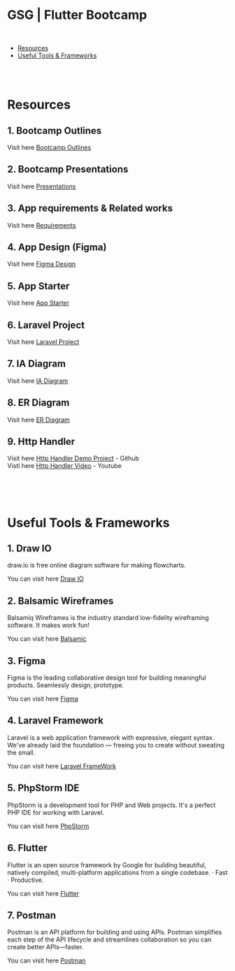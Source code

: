 # GSG | Flutter Bootcamp

<br>

* [Resources](#Resources)
* [Useful Tools & Frameworks](#Useful_Tools_&_Frameworks)

<br>
<br>

# Resources <span id="Resources"></span>

## 1. Bootcamp Outlines

Visit here [Bootcamp Outlines](https://docs.google.com/document/d/1O4YH2-Jc2gXXBnR-8_0n1ogT2KkgJrX-H28efKINCcQ/edit#heading=h.q98eaxwtnk3)

## 2. Bootcamp Presentations

Visit here [Presentations](https://docs.google.com/presentation/d/15a3e7L7JfS4xod3esRylIJRPvXqMf1bSkeDCcPyK0RA/edit?usp=sharing)


## 3. App requirements & Related works

Visit here [Requirements](https://docs.google.com/presentation/d/17yuTJbcR8plRsdYnguaX6IJnSwew2KvZkcaIvRIv38c/edit?usp=sharing)



## 4. App Design (Figma)

Visit here [Figma Design](https://www.figma.com/file/2aFDXqEJroIkjTOzpwde0O/Scan-QR?type=design&node-id=0%3A1&mode=design&t=D8MbdVqdnLwU7TPR-1)


## 5. App Starter

Visit here [App Starter](https://github.com/A7medhq/bootcamp_starter)


## 6. Laravel Project

Visit here [Laravel Project](https://github.com/oalshokri/betweener-laravel-01)


## 7. IA Diagram

Visit here [IA Diagram](https://drive.google.com/file/d/1poNACx3_AIRh6wKkQ6X3knWYpv1Bmyk8/view?usp=sharing)


## 8. ER Diagram

Visit here [ER Diagram](https://drive.google.com/file/d/1zWzZDloIYnV2o4Vf2Va8AeV2qUnZLq1O/view?usp=sharing)


## 9. Http Handler

Visit here [Http Handler Demo Project](https://github.com/oalshokri/httphandler_flutter) - Github
<br>
Visti here [Http Handler  Video](https://youtu.be/cR_Bk6P-Nho) - Youtube



<br>
<br>
<br>

# Useful Tools & Frameworks <span id="Useful_Tools_&_Frameworks"></span>

## 1. Draw IO

draw.io is free online diagram software for making flowcharts.

You can visit here  [Draw IO](https://app.diagrams.net/)


## 2. Balsamic Wireframes

Balsamiq Wireframes is the industry standard low-fidelity wireframing software. It makes work fun!

You can visit here  [Balsamic](https://balsamiq.com/)

## 3. Figma

Figma is the leading collaborative design tool for building meaningful products. Seamlessly design, prototype.

You can visit here  [Figma](https://www.figma.com/)

## 4. Laravel Framework

Laravel is a web application framework with expressive, elegant syntax. We've already laid the foundation — freeing you to create without sweating the small.

You can visit here  [Laravel FrameWork](https://laravel.com/)

## 5. PhpStorm IDE

PhpStorm is a development tool for PHP and Web projects. It's a perfect PHP IDE for working with Laravel.

You can visit here  [PhpStorm](https://www.jetbrains.com/phpstorm/)


## 6. Flutter

Flutter is an open source framework by Google for building beautiful, natively compiled, multi-platform applications from a single codebase. · Fast · Productive.

You can visit here  [Flutter](https://flutter.dev/)


## 7. Postman

Postman is an API platform for building and using APIs. Postman simplifies each step of the API lifecycle and streamlines collaboration so you can create better APIs—faster.

You can visit here  [Postman](https://www.postman.com/)

